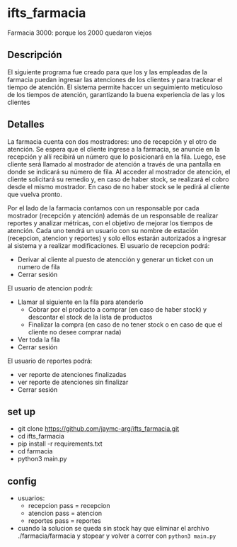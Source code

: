 # ifts_farmacia
Farmacia 3000: porque los 2000 quedaron viejos
## Descripción
El siguiente programa fue creado para que los y las empleadas de la farmacia puedan ingresar las atenciones de los clientes y para trackear el tiempo de atención. El sistema permite haccer un seguimiento meticuloso de los tiempos de atención, garantizando la buena experiencia de las y los clientes

## Detalles
La farmacia cuenta con dos mostradores: uno de recepción y el otro de atención. Se espera que el cliente ingrese a la farmacia, se anuncie en la recepción y allí recibirá un número que lo posicionará en la fila. Luego, ese cliente será llamado al mostrador de atención a través de una pantalla en donde se indicará su número de fila. Al acceder al mostrador de atención, el cliente solicitará su remedio y, en caso de haber stock, se realizará el cobro desde el mismo mostrador. En caso de no haber stock se le pedirá al cliente que vuelva pronto. 

Por el lado de la farmacia contamos con un responsable por cada mostrador (recepción y atención) además de un responsable de realizar reportes y analizar métricas, con el objetivo de mejorar los tiempos de atención. Cada uno tendrá un usuario con su nombre de estación (recepcion, atencion y reportes) y solo ellos estarán autorizados a ingresar al sistema y a realizar modificaciones. 
El usuario de recepcion podrá:
- Derivar al cliente al puesto de atencción y generar un ticket con un numero de fila
- Cerrar sesión

El usuario de atencion podrá:
- Llamar al siguiente en la fila para atenderlo
    - Cobrar por el producto a comprar (en caso de haber stock) y descontar el stock de la lista de productos
    - Finalizar la compra (en caso de no tener stock o en caso de que el cliente no desee comprar nada)
- Ver toda la fila
- Cerrar sesión

El usuario de reportes podrá:
- ver reporte de atenciones finalizadas
- ver reporte de atenciones sin finalizar
- Cerrar sesión

## set up
- git clone https://github.com/jaymc-arg/ifts_farmacia.git
- cd ifts_farmacia
- pip install -r requirements.txt
- cd farmacia
- python3 main.py

## config
- usuarios:
    - recepcion pass = recepcion
    - atencion pass = atencion
    - reportes pass = reportes
- cuando la solucion se queda sin stock hay que eliminar el archivo ./farmacia/farmacia y stopear y volver a correr con `python3 main.py`
